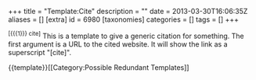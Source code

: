 +++
title = "Template:Cite"
description = ""
date = 2013-03-30T16:06:35Z
aliases = []
[extra]
id = 6980
[taxonomies]
categories = []
tags = []
+++

<sup>[{{{1}}} cite]</sup><noinclude>
This is a template to give a generic citation for something. The first argument is a URL to the cited website. It will show the link as a superscript "[cite]".

{{template}}[[Category:Possible Redundant Templates]]</noinclude>
